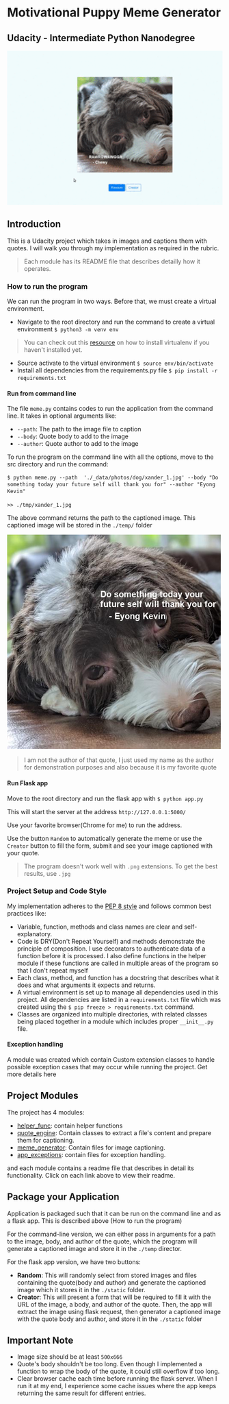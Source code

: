 # Motivational Puppy Meme Generator

## Udacity - Intermediate Python Nanodegree

![demo gif](./demo2.gif)

## Introduction
This is a Udacity project which takes in images and captions them with quotes. I will walk you through my implementation as required in the rubric.
> Each module has its README file that describes detailly how it operates. 

### How to run the program
We can run the program in two ways. Before that, we must create a virtual environment.
- Navigate to the root directory and run the command to create a virtual environment `$ python3 -m venv env`
> You can check out this [resource](https://packaging.python.org/guides/installing-using-pip-and-virtual-environments/) on how to install virtualenv if you haven't installed yet.

- Source activate to the virtual environment `$ source env/bin/activate`
- Install all dependencies from the requirements.py file `$ pip install -r requirements.txt`


#### Run from command line

The file `meme.py` contains codes to run the application from the command line. It takes in optional arguments like:
- `--path`: The path to the image file to caption
- `--body`: Quote body to add to the image
- `--author`: Quote author to add to the image

To run the program on the command line with all the options, move to the src directory and run the command:
```
$ python meme.py --path  './_data/photos/dog/xander_1.jpg' --body "Do something today your future self will thank you for" --author "Eyong Kevin"

>> ./tmp/xander_1.jpg

```
The above command returns the path to the captioned image. This captioned image will be stored in the `./temp/` folder

![captioned image](./demo3.jpg)

> I am not the author of that quote, I just used my name as the author for demonstration purposes and also because it is my favorite quote

#### Run Flask app
 
Move to the root directory and run the flask app with `$ python app.py`

This will start the server at the address `http://127.0.0.1:5000/`

Use your favorite browser(Chrome for me) to run the address.

Use the button `Random` to automatically generate the meme or use the `Creator` button to fill the form, submit and see your image captioned with your quote.
> The program doesn't work well with `.png` extensions. To get the best results, use `.jpg`



### Project Setup and Code Style

My implementation adheres to the [PEP 8 style](https://www.python.org/dev/peps/pep-0008/) and follows common best practices like:
- Variable, function, methods and class names are clear and self-explanatory. 
- Code is DRY(Don't Repeat Yourself) and methods demonstrate the principle of composition. I use decorators to authenticate data of a function before it is processed. I also define functions in the helper module if these functions are called in multiple areas of the program so that I don't repeat myself
- Each class, method, and function has a docstring that describes what it does and what arguments it expects and returns.
- A virtual environment is set up to manage all dependencies used in this project. All dependencies are listed in a `requirements.txt` file which was created using the `$ pip freeze > requirements.txt` command.
- Classes are organized into multiple directories, with related classes being placed together in a module which includes proper `__init__.py` file.

#### Exception handling
A module was created which contain
Custom extension classes to handle possible exception cases that may occur while running the project. Get more details here

## Project Modules
The project has 4 modules:
- [helper_func](https://github.com/Eyongkevin/PYND/tree/master/02_meme_gen_starter/src/helper_func): contain helper functions
- [quote_engine](https://github.com/Eyongkevin/PYND/tree/master/02_meme_gen_starter/src/quote_engine): Contain classes to extract a file's content and prepare them for captioning.
- [meme_generator](https://github.com/Eyongkevin/PYND/tree/master/02_meme_gen_starter/src/meme_generator): Contain files for image captioning.
- [app_exceptions](https://github.com/Eyongkevin/PYND/tree/master/02_meme_gen_starter/src/app_exceptions): contain files for exception handling. 

 and each module contains a readme file that describes in detail its functionality. Click on each link above to view their readme.

## Package your Application
Application is packaged such that it can be run on the command line and as a flask app. This is described above (How to run the program)

For the command-line version, we can either pass in arguments for a path to the image, body, and author of the quote, which the program will generate a captioned image and store it in the `./temp` director. 

For the flask app version, we have two buttons:
- **Random**: This will randomly select from stored images and files containing the quote(body and author) and generate the captioned image which it stores it in the `./static` folder. 
- **Creator**: This will present a form that will be required to fill it with the URL of the image, a body, and author of the quote. Then, the app will extract the image using flask request, then generator a captioned image with the quote body and author, and store it in the `./static` folder

## Important Note
- Image size should be at least `500x666`
- Quote's body shouldn't be too long. Even though I implemented a function to wrap the body of the quote, it could still overflow if too long.
- Clear browser cache each time before running the flask server. When I run it at my end, I experience some cache issues where the app keeps returning the same result for different entries.


